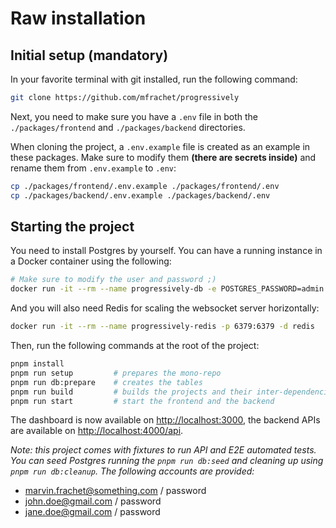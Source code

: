 # Raw installation

## Initial setup (mandatory)

In your favorite terminal with git installed, run the following command:

```bash
git clone https://github.com/mfrachet/progressively
```

Next, you need to make sure you have a `.env` file in both the `./packages/frontend` and `./packages/backend` directories.

When cloning the project, a `.env.example` file is created as an example in these packages. Make sure to modify them **(there are secrets inside)** and rename them from `.env.example` to `.env`:

```bash
cp ./packages/frontend/.env.example ./packages/frontend/.env
cp ./packages/backend/.env.example ./packages/backend/.env
```

## Starting the project

You need to install Postgres by yourself. You can have a running instance in a Docker container using the following:

```bash
# Make sure to modify the user and password ;)
docker run -it --rm --name progressively-db -e POSTGRES_PASSWORD=admin -e POSTGRES_USER=admin -e POSTGRES_DB=progressively -p 5432:5432 -d postgres
```

And you will also need Redis for scaling the websocket server horizontally:

```bash
docker run -it --rm --name progressively-redis -p 6379:6379 -d redis
```

Then, run the following commands at the root of the project:

```bash
pnpm install
pnpm run setup         # prepares the mono-repo
pnpm run db:prepare    # creates the tables
pnpm run build         # builds the projects and their inter-dependencies
pnpm run start         # start the frontend and the backend
```

The dashboard is now available on [http://localhost:3000](http://localhost:3000), the backend APIs are available on [http://localhost:4000/api](http://localhost:4000/api).

_Note: this project comes with fixtures to run API and E2E automated tests. You can seed Postgres running the `pnpm run db:seed` and cleaning up using `pnpm run db:cleanup`. The following accounts are provided:_

- marvin.frachet@something.com / password
- john.doe@gmail.com / password
- jane.doe@gmail.com / password
